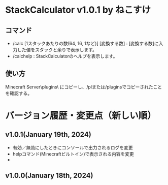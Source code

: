 # StackCalculator v1.0.1 by ねこすけ

## コマンド
* /calc [1スタックあたりの数(64, 16, 1など)] [変換する数] : [変換する数]に入力した値をスタックと余りで表示します。
* /calchelp : StackCalculatorのヘルプを表示します。

## 使い方
Minecraft Server\plugins\ にコピーし、/plまたは/pluginsでコピーされたことを確認する。


# バージョン履歴・変更点（新しい順）

## v1.0.1(January 19th, 2024)
* 有効／無効にしたときにコンソールで出力されるログを変更
* helpコマンド(Minecraftビルトイン)で表示される内容を変更
* 
## v1.0.0(January 18th, 2024)
